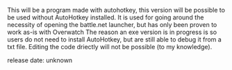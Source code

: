 This will be a program made with autohotkey, this version will be possible to be used without AutoHotkey installed.
It is used for going around the necessity of opening the battle.net launcher, but has only been proven to work as-is with Overwatch
The reason an exe version is in progress is so users do not need to install AutoHotkey, but are still able to debug it from a txt file.
Editing the code driectly will not be possible (to my knowledge).

release date: unknown

